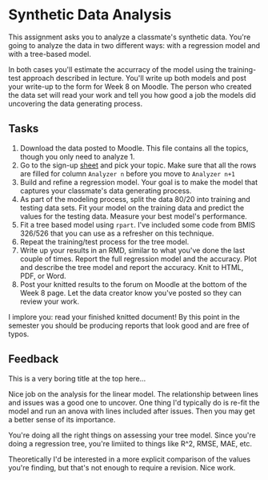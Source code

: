 # Synthetic Data Analysis

This assignment asks you to analyze a classmate's synthetic data. You're going to 
analyze the data in two different ways: with a regression model and with a tree-based model. 

In both cases you'll estimate the accurracy of the model using the training-test approach
described in lecture. You'll write up both models and post your write-up to the form for
Week 8 on Moodle. The person who created the data set will read your work and tell 
you how good a job the models did uncovering the data generating process. 

## Tasks

1. Download the data posted to Moodle. This file contains all the topics, though you only need to analyze 1.
2. Go to the sign-up [sheet](https://docs.google.com/spreadsheets/d/1WiI-SKpnVmlSC0fGCjLHO0ZZYEHmovoV7ndgPWV2GYs/edit?usp=sharing) and pick your topic. Make sure that all the rows are filled for column `Analyzer n` before you move to `Analyzer n+1` 
3. Build and refine a regression model. Your goal is to make the model that captures your classmate's data generating process. 
4. As part of the modeling process, split the data 80/20 into training and testing data sets. Fit your model on the training data and predict the values for the testing data. Measure your best model's performance.
5. Fit a tree based model using `rpart`. I've included some code from BMIS 326/526 that you can use as a refresher on this technique.
6. Repeat the training/test process for the tree model.
7. Write up your results in an RMD, similar to what you've done the last couple of times. Report the full regression model and the accuracy. Plot and describe the tree model and report the accuracy. Knit to HTML, PDF, or Word. 
8. Post your knitted results to the forum on Moodle at the bottom of the Week 8 page. Let the data creator know you've posted so they can review your work. 

I implore you: read your finished knitted document! By this point in the semester you should be producing reports that look good and are free of typos. 

## Feedback 

This is a very boring title at the top here...

Nice job on the analysis for the linear model. The relationship between lines and issues was a good one to uncover. One thing I'd typically do is re-fit the model and run an anova with lines included after issues. Then you may get a better sense of its importance. 

You're doing all the right things on assessing your tree model. Since you're doing a regression tree, you're limiited to things like R^2, RMSE, MAE, etc. 

Theoretically I'd be interested in a more explicit comparison of the values you're finding, but that's not enough to require a revision. Nice work. 
